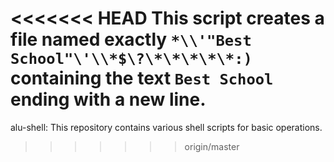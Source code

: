 <<<<<<< HEAD
This script creates a file named exactly `*\\'"Best School"\'\\*$\?\*\*\*\*\*:)` containing the text `Best School` ending with a new line.
=======
alu-shell: This repository contains various shell scripts for basic operations.
>>>>>>> origin/master
